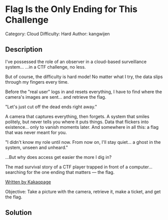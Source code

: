 # Flag Is the Only Ending for This Challenge

Category: Cloud
Difficulty: Hard
Author: kangwijen

## Description

I've possessed the role of an observer in a cloud-based surveillance system...
...in a CTF challenge, no less.

But of course, the difficulty is hard mode!
No matter what I try, the data slips through my fingers every time.

Before the "real user" logs in and resets everything,
I have to find where the camera's images are sent... and retrieve the flag.

"Let's just cut off the dead ends right away."

A camera that captures everything, then forgets.
A system that smiles politely, but never tells you where it puts things.
Data that flickers into existence... only to vanish moments later.
And somewhere in all this: a flag that was never meant for you.

"I didn't know my role until now.
From now on, I'll stay quiet...
a ghost in the system, unseen and unheard."

...But why does access get easier the more I dig in?

The mad survival story of a CTF player trapped in front of a computer... 
searching for the one ending that matters — the flag.

[Written by Kakaopage](https://page.kakao.com/content/54845189)

Objective: Take a picture with the camera, retrieve it, make a ticket, and get the flag.

## Solution
